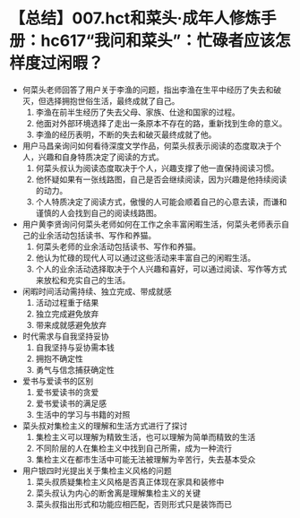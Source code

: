# 【总结】007.hct和菜头·成年人修炼手册：hc617“我问和菜头”：忙碌者应该怎样度过闲暇？

-   何菜头老师回答了用户关于李渔的问题，指出李渔在生平中经历了失去和破灭，但选择拥抱世俗生活，最终成就了自己。
    1.  李渔在前半生经历了失去父母、家族、仕途和国家的过程。
    2.  他面对外部环境选择了走出一条原本不存在的路，重新找到生命的意义。
    3.  李渔的经历表明，不断的失去和破灭最终成就了他。
-   用户马昌亲询问如何看待深度文学作品，何菜头叔表示阅读的态度取决于个人，兴趣和自身特质决定了阅读的方式。
    1.  何菜头叔认为阅读态度取决于个人，兴趣支撑了他一直保持阅读习惯。
    2.  他怀疑如果有一张线路图，自己是否会继续阅读，因为兴趣是他持续阅读的动力。
    3.  个人特质决定了阅读方式，傲慢的人可能会顺着自己的心意去读，而谦和谨慎的人会找到自己的阅读线路图。
-   用户黄李贤询问何菜头老师如何在工作之余丰富闲暇生活，何菜头老师表示自己的业余活动包括读书、写作和养猫。
    1.  何菜头老师的业余活动包括读书、写作和养猫。
    2.  他认为忙碌的现代人可以通过这些活动来丰富自己的闲暇生活。
    3.  个人的业余活动选择取决于个人兴趣和喜好，可以通过阅读、写作等方式来放松和充实自己的生活。
-   闲暇时间活动需持续、独立完成、带成就感
    1.  活动过程重于结果
    2.  独立完成避免放弃
    3.  带来成就感避免放弃
-   时代需求与自我坚持妥协
    1.  自我坚持与妥协需本钱
    2.  拥抱不确定性
    3.  勇气与信念捕获确定性
-   爱书与爱读书的区别
    1.  爱书爱读书的贪爱
    2.  爱书爱读书的满足感
    3.  生活中的学习与书籍的对照
-   菜头叔对集检主义的理解和生活方式进行了探讨
    1.  集检主义可以理解为精致生活，也可以理解为简单而精致的生活
    2.  不同阶层的人在集检主义中找到自己所需，成为一种流行
    3.  集检主义在都市生活中可能无法被理解为辛苦行，失去基本受众
-   用户银四时光提出关于集检主义风格的问题
    1.  菜头叔质疑集检主义风格是否真正体现在家具和装修中
    2.  菜头叔认为内心的断舍离是理解集检主义的关键
    3.  菜头叔指出形式和功能应相匹配，否则形式只是装饰而已